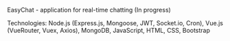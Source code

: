 EasyChat - application for real-time chatting (In progress)

Technologies: Node.js (Express.js, Mongoose, JWT, Socket.io, Cron), Vue.js (VueRouter, Vuex, Axios), MongoDB, JavaScript, HTML, CSS, Bootstrap

